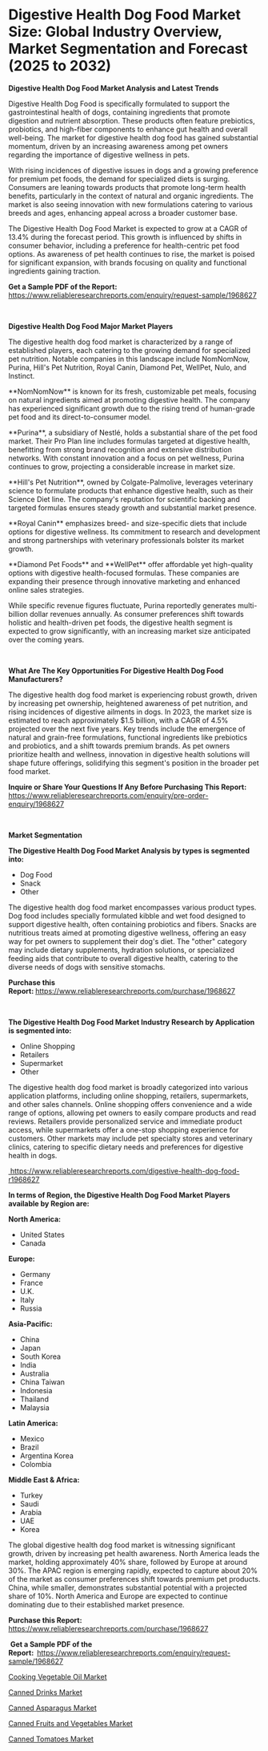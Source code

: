 <p><h1>Digestive Health Dog Food Market Size: Global Industry Overview, Market Segmentation and Forecast (2025 to 2032)</h1></p><p><strong>Digestive Health Dog Food Market Analysis and Latest Trends</strong></p>
<p><p>Digestive Health Dog Food is specifically formulated to support the gastrointestinal health of dogs, containing ingredients that promote digestion and nutrient absorption. These products often feature prebiotics, probiotics, and high-fiber components to enhance gut health and overall well-being. The market for digestive health dog food has gained substantial momentum, driven by an increasing awareness among pet owners regarding the importance of digestive wellness in pets. </p><p>With rising incidences of digestive issues in dogs and a growing preference for premium pet foods, the demand for specialized diets is surging. Consumers are leaning towards products that promote long-term health benefits, particularly in the context of natural and organic ingredients. The market is also seeing innovation with new formulations catering to various breeds and ages, enhancing appeal across a broader customer base.</p><p>The Digestive Health Dog Food Market is expected to grow at a CAGR of 13.4% during the forecast period. This growth is influenced by shifts in consumer behavior, including a preference for health-centric pet food options. As awareness of pet health continues to rise, the market is poised for significant expansion, with brands focusing on quality and functional ingredients gaining traction.</p></p>
<p><strong>Get a Sample PDF of the Report:&nbsp;</strong> <a href="https://www.reliableresearchreports.com/enquiry/request-sample/1968627?utm_campaign=28&utm_medium=2&utm_source=Github&utm_content=ia&utm_term=14022025&utm_id=digestive-health-dog-food">https://www.reliableresearchreports.com/enquiry/request-sample/1968627</a></p>
<p>&nbsp;</p>
<p><strong>Digestive Health Dog Food Major Market Players</strong></p>
<p><p>The digestive health dog food market is characterized by a range of established players, each catering to the growing demand for specialized pet nutrition. Notable companies in this landscape include NomNomNow, Purina, Hill's Pet Nutrition, Royal Canin, Diamond Pet, WellPet, Nulo, and Instinct.</p><p>**NomNomNow** is known for its fresh, customizable pet meals, focusing on natural ingredients aimed at promoting digestive health. The company has experienced significant growth due to the rising trend of human-grade pet food and its direct-to-consumer model. </p><p>**Purina**, a subsidiary of Nestlé, holds a substantial share of the pet food market. Their Pro Plan line includes formulas targeted at digestive health, benefitting from strong brand recognition and extensive distribution networks. With constant innovation and a focus on pet wellness, Purina continues to grow, projecting a considerable increase in market size.</p><p>**Hill's Pet Nutrition**, owned by Colgate-Palmolive, leverages veterinary science to formulate products that enhance digestive health, such as their Science Diet line. The company's reputation for scientific backing and targeted formulas ensures steady growth and substantial market presence.</p><p>**Royal Canin** emphasizes breed- and size-specific diets that include options for digestive wellness. Its commitment to research and development and strong partnerships with veterinary professionals bolster its market growth.</p><p>**Diamond Pet Foods** and **WellPet** offer affordable yet high-quality options with digestive health-focused formulas. These companies are expanding their presence through innovative marketing and enhanced online sales strategies.</p><p>While specific revenue figures fluctuate, Purina reportedly generates multi-billion dollar revenues annually. As consumer preferences shift towards holistic and health-driven pet foods, the digestive health segment is expected to grow significantly, with an increasing market size anticipated over the coming years.</p></p>
<p>&nbsp;</p>
<p><strong>What Are The Key Opportunities For Digestive Health Dog Food Manufacturers?</strong></p>
<p><p>The digestive health dog food market is experiencing robust growth, driven by increasing pet ownership, heightened awareness of pet nutrition, and rising incidences of digestive ailments in dogs. In 2023, the market size is estimated to reach approximately $1.5 billion, with a CAGR of 4.5% projected over the next five years. Key trends include the emergence of natural and grain-free formulations, functional ingredients like prebiotics and probiotics, and a shift towards premium brands. As pet owners prioritize health and wellness, innovation in digestive health solutions will shape future offerings, solidifying this segment's position in the broader pet food market.</p></p>
<p><strong>Inquire or Share Your Questions If Any Before Purchasing This Report:</strong> <a href="https://www.reliableresearchreports.com/enquiry/pre-order-enquiry/1968627?utm_campaign=28&utm_medium=2&utm_source=Github&utm_content=ia&utm_term=14022025&utm_id=digestive-health-dog-food">https://www.reliableresearchreports.com/enquiry/pre-order-enquiry/1968627</a></p>
<p>&nbsp;</p>
<p><strong>Market Segmentation</strong></p>
<p><strong>The Digestive Health Dog Food Market Analysis by types is segmented into:</strong></p>
<p><ul><li>Dog Food</li><li>Snack</li><li>Other</li></ul></p>
<p><p>The digestive health dog food market encompasses various product types. Dog food includes specially formulated kibble and wet food designed to support digestive health, often containing probiotics and fibers. Snacks are nutritious treats aimed at promoting digestive wellness, offering an easy way for pet owners to supplement their dog's diet. The "other" category may include dietary supplements, hydration solutions, or specialized feeding aids that contribute to overall digestive health, catering to the diverse needs of dogs with sensitive stomachs.</p></p>
<p><strong>Purchase this Report:&nbsp;</strong><a href="https://www.reliableresearchreports.com/purchase/1968627?utm_campaign=28&utm_medium=2&utm_source=Github&utm_content=ia&utm_term=14022025&utm_id=digestive-health-dog-food">https://www.reliableresearchreports.com/purchase/1968627</a></p>
<p>&nbsp;</p>
<p><strong>The Digestive Health Dog Food Market Industry Research by Application is segmented into:</strong></p>
<p><ul><li>Online Shopping</li><li>Retailers</li><li>Supermarket</li><li>Other</li></ul></p>
<p><p>The digestive health dog food market is broadly categorized into various application platforms, including online shopping, retailers, supermarkets, and other sales channels. Online shopping offers convenience and a wide range of options, allowing pet owners to easily compare products and read reviews. Retailers provide personalized service and immediate product access, while supermarkets offer a one-stop shopping experience for customers. Other markets may include pet specialty stores and veterinary clinics, catering to specific dietary needs and preferences for digestive health in dogs.</p></p>
<p><a href="https://www.reliableresearchreports.com/digestive-health-dog-food-r1968627?utm_campaign=28&utm_medium=2&utm_source=Github&utm_content=ia&utm_term=14022025&utm_id=digestive-health-dog-food">&nbsp;https://www.reliableresearchreports.com/digestive-health-dog-food-r1968627</a></p>
<p><strong>In terms of Region, the Digestive Health Dog Food Market Players available by Region are:</strong></p>
<p>
    <p> <strong> North America: </strong>
        <ul>
            <li>United States</li>
            <li>Canada</li>
        </ul>
        </p> 
    <p> <strong> Europe: </strong>
        <ul>
            <li>Germany</li>
            <li>France</li>
            <li>U.K.</li>
            <li>Italy</li>
            <li>Russia</li>
        </ul>
        </p> 
    <p> <strong> Asia-Pacific: </strong>
        <ul>
            <li>China</li>
            <li>Japan</li>
            <li>South Korea</li>
            <li>India</li>
            <li>Australia</li>
            <li>China Taiwan</li>
            <li>Indonesia</li>
            <li>Thailand</li>
            <li>Malaysia</li>
        </ul>
        </p> 
    <p> <strong> Latin America: </strong>
        <ul>
            <li>Mexico</li>
            <li>Brazil</li>
            <li>Argentina Korea</li>
            <li>Colombia</li>
        </ul>
        </p> 
    <p> <strong> Middle East & Africa: </strong>
        <ul>
            <li>Turkey</li>
            <li>Saudi</li>
            <li>Arabia</li>
            <li>UAE</li>
            <li>Korea</li>
        </ul>
    </p>
    </p>
<p><p>The global digestive health dog food market is witnessing significant growth, driven by increasing pet health awareness. North America leads the market, holding approximately 40% share, followed by Europe at around 30%. The APAC region is emerging rapidly, expected to capture about 20% of the market as consumer preferences shift towards premium pet products. China, while smaller, demonstrates substantial potential with a projected share of 10%. North America and Europe are expected to continue dominating due to their established market presence.</p></p>
<p><strong>Purchase this Report: </strong><a href="https://www.reliableresearchreports.com/purchase/1968627?utm_campaign=28&utm_medium=2&utm_source=Github&utm_content=ia&utm_term=14022025&utm_id=digestive-health-dog-food">https://www.reliableresearchreports.com/purchase/1968627</a></p>
<p>&nbsp;<strong>Get a Sample PDF of the Report:&nbsp;&nbsp;</strong><a href="https://www.reliableresearchreports.com/enquiry/request-sample/1968627?utm_campaign=28&utm_medium=2&utm_source=Github&utm_content=ia&utm_term=14022025&utm_id=digestive-health-dog-food">https://www.reliableresearchreports.com/enquiry/request-sample/1968627</a></p>
<p><strong></strong></p>
<p><p><a href="https://github.com/mriwacraane/Market-Research-Report-List-1/blob/main/cooking-vegetable-oil-market.md?utm_campaign=28&utm_medium=2&utm_source=Github&utm_content=ia&utm_term=14022025&utm_id=digestive-health-dog-food">Cooking Vegetable Oil Market</a></p><p><a href="https://github.com/benhaeneye/Market-Research-Report-List-1/blob/main/canned-drinks-market.md?utm_campaign=28&utm_medium=2&utm_source=Github&utm_content=ia&utm_term=14022025&utm_id=digestive-health-dog-food">Canned Drinks Market</a></p><p><a href="https://github.com/ajatawlasta/Market-Research-Report-List-1/blob/main/canned-asparagus-market.md?utm_campaign=28&utm_medium=2&utm_source=Github&utm_content=ia&utm_term=14022025&utm_id=digestive-health-dog-food">Canned Asparagus Market</a></p><p><a href="https://github.com/chikenmhamdi/Market-Research-Report-List-1/blob/main/canned-fruits-and-vegetables-market.md?utm_campaign=28&utm_medium=2&utm_source=Github&utm_content=ia&utm_term=14022025&utm_id=digestive-health-dog-food">Canned Fruits and Vegetables Market</a></p><p><a href="https://github.com/semiensamuel72378/Market-Research-Report-List-1/blob/main/canned-tomatoes-market.md?utm_campaign=28&utm_medium=2&utm_source=Github&utm_content=ia&utm_term=14022025&utm_id=digestive-health-dog-food">Canned Tomatoes Market</a></p></p>